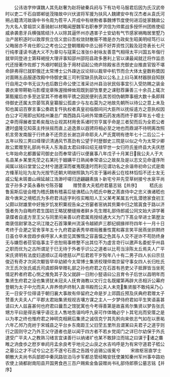 <!-- { "loadSidebar": true } -->
　　公讳诰字仲谋魏人其先赵奢为赵将破秦兵阏与下有功号马服君后因为氏汉武帝时以吏二千石自邯郸徙茂陵故中兴伏波将军援为扶风人魏建安中有汉杰者从袁氏河朔占籍清河故唐中书令周为茬平人开成中有继勲者事魏博节度使何进滔徙家魏故公为大名人曾祖崇义善骑射以材略闻歴魏军右职奉罗洪信为帅累战多授怀州团练使绍威承袭患牙兵横强隂结汴人以除其逼怀州亦遇害子士安幼有气节感家祸晦居里墅乃治产居积逐时以致厚赀立信义尝曰吾权敛财散赈不赡是亦为政矣生昭美明经笃行以父晦居亦不肯仕即公之考也公之登朝赠殿中丞公弱不好弄资性沉毅及冠竒表长七尺行纯孝谨读书通大义不为章句与冦莱公准张仆射咏友善意气相得太平兴国五年偕行就举同登进士第释褐授大理评事知邵州邵阳县政多惠利上官以课最闻就迁将作监丞代还授著作佐郎丁外艰时朝廷急于用材诏起公倚庐除殿省丞充御史台推直官毁不堪命辞弗得巳就职俄迁太常博士公外疎达议论辩以裁举中机节而合大体太皇数称奬因对面赐五品服遂改殿中侍御史属三司判官缺员执政以公名上上曰马某材器朕自知朕行自用之中书无议为也后数日命公使江淮采访州县治状民俗事宜引入受防赐之装金袭衣束带鞯勒马彯缨宠章殊渥搢绅耸观既到部攷羣吏之课慰荐廉善三十余员上辄次第甄擢后亦多至达官其不修者稍平镌之因民便利去其苦彻伪朝弊事细大数十条即拜侍御史还属太宗晏驾真皇纂服公孤直少与左右莫为之地故先朝所以待公之意上未及知也属诏百寮言事公奏疏复忤执权者真皇初临御间问大臣所以抚绥逺方之意执权因白公才可用即出知桂州兼总广南西路兵马岭外常燠石药发疡而终于郡享年五十噫士之幸而得展者宜希矣哉功业视其材用舍系诸时穷亨属乎命是三者契而后为全若公者遭时盛隆见知英主抟扶摇而直上追逸景以遐骋将相必至之地也而鼎湖不待明离改照机言旁发南服于行终身不还赍志长谢岂非命耶夫人严氏寛明有徳年七十二后公二十五年以殁三男曰绛理识清通风节髙劲有公望于时歴御史三院是以似之今为太常少卿故公累赠至礼部尚书夫人东海县太君曰绎曰绍无禄早世一女归符氏鉴终县大夫庆厯七年始命北都置留司御史台而奉常请行以便襄事八年戊子十月某日我公夫人于大名县某乡某里先茔之右某托于姻媾平日熟闻奉常语公之故矣及是以志文见命谨序所闻属以铭曰堂堂公之材兮邈邃深而崔嵬既逢时而利见谓功名之余谐帝初命公式是南方鞗革玱玱为龙为光按节还朝大明继照孰为巧言于藩岭表公在桂林慆慆不还士友无戚公髦未斑畨山绵延越江浩渺吁嗟归途翩翩素旐卜新宅兮并先茔草树接兮水泉平尚宜子孙多才英永春秋兮陈芬馨
　　赠赞善大夫嵇府君墓志铭【并序】
　　嵇氏出鲁奚斯后徙会稽为稽氏魏有稽喜后徙谯嵇山为嵇氏中散之髙直侍中之忠义谯诸嵇也故今谯宋之境嵇氏为多府君讳适字利徃实睢阳人王父某考某属五代乱潜徳家食初王父颇以财雄里中好施岁饥发积粟视告籴之穷窭者宻纳其赀粟中归之隂寘食于路以济饿者务为自晦府君生国初王略犹梗缝掖者鲜乡先生赠礼部侍郎戚公同文始大讲学著录牒者自逺方至王父与同里闬亲善以府君属焉授经通大义为门下髙业举进士第歴汝南褒信尉掌洛之巩江陵之石首簿果州流溪令越颍庐三郡纪纲掾祥符四年十一月十日考终于合淝之官舍享年五十九府君姿表秀举襟局雅重性寛和寡言笑平居燕坐拱黙终日虽仓卒未尝趋步疾呼家人未尝见其懈惰之容喜愠之色其与人交不逆诈不苟防终身无与嫌怨者莅官临事主于忠恕局事修整不出其位不为虚言竒行以邀声名委蛇乎州县之职而优为之古所谓足于巳无待于外者乎识公之道者以比苟当涂陈太丘焉夫人广平宋氏贤明有法度妇道顺以正母徳慈以严后君若干岁殁年八十有二男子四人长曰宗旦俊迈有奇才次闵次颙皆早卒幼颍今太常博士集贤校理倅南京留守事女四人长归杜氏次王氏次张氏戚氏司虞郎舜举赠礼部之孙也府君之在石首有邑吏父子抵罪皆当坐死情足矜者府君心恻之推免其子及父就辟一日附小竪语曰公且育令子后世以昌明年而集贤生府君之没也集贤犹未冠夫人抚育诲教以文行立名既擢第再辟大丞相沂公幕府登朝为太子中允而夫人弃养倚庐终制入直书殿而公夫人未克集贤服不敢纯采乃心无一日安于位得请于朝归襄大事故有倅留府之命是岁上郊圆丘预及庆典府君赠太子赞善大夫夫人广平郡太君始集贤规视吉壤方谋之主人一夕梦侍府君如平生笑语喜甚请曰大人兹喜甚何也府君曰曩吾之馆犹寓也今考得善第是故喜焉尔集贤以梦告张氏甥方平曰是得吉壌乎语讫主人售地吿谐呜呼九泉可作体魄必宁卜其宅兆而安厝之是以为孝之终也惟府君之神明克相厥后集贤之诚信克宁其先肹向来依志气如在以景祐六年乙邜乃克祔于宋城县之平台乡东南距王父旧茔五里所且谓某曰夫君子之道亨则行之固则守之乃外王父守道者也是以闻于四方者不若乡党闺门之详巳尔幼保于外氏逮受广平夫人之教熟习绪言宜诔善行以纳诸圹也某不敢辞泣而铭之曰谋于诸之麋睢之汭食歩之厯岁单阏月孟余良考乎地兊之山艮之水吉呜呼是为有宋守道君子嵇公之墓公之才不试兮公之志不遂兮石首之告践兮追锡公绂冕兮
　　宋故枢宻直学士朝散大夫尚书兵部郎中秦凤路驻泊马步军都总管经略安抚使兼知秦州军州事夲路劝农使上骑都尉南阳县开国男食邑三百户赐紫金鱼袋赠尚书礼部侍郎蔡公墓志铭【并序】
